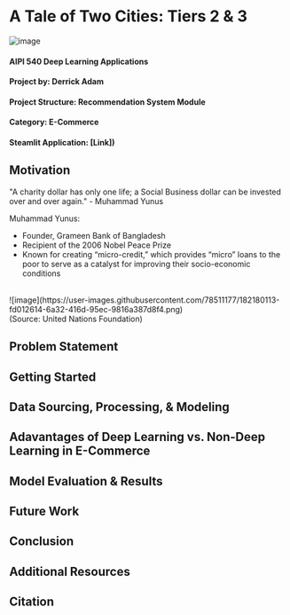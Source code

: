 # A Tale of Two Cities: Tiers 2 & 3
![image](https://user-images.githubusercontent.com/78511177/182169566-c93f872b-daa2-469c-9f91-8e5c6c795308.png)

#### AIPI 540 Deep Learning Applications
#### Project by: Derrick Adam
#### Project Structure: Recommendation System Module
#### Category: E-Commerce
#### Steamlit Application: [Link])

Motivation
----------
"A charity dollar has only one life; a Social Business dollar can be invested over and over again." - Muhammad Yunus

Muhammad Yunus: 
* Founder, Grameen Bank of Bangladesh 
* Recipient of the  2006 Nobel Peace Prize
* Known for creating “micro-credit,” which provides “micro” loans to the poor to serve as a catalyst for improving their socio-economic                       conditions
<br>
![image](https://user-images.githubusercontent.com/78511177/182180113-fd012614-6a32-416d-95ec-9816a387d8f4.png)
<br>
(Source: United Nations Foundation)


Problem Statement
-----------------


Getting Started
---------------

Data Sourcing, Processing, & Modeling
-------------------------------------

Adavantages of Deep Learning vs. Non-Deep Learning in E-Commerce
---------------

Model Evaluation & Results
----------------------------

Future Work
------------

Conclusion
----------

Additional Resources
--------------------

Citation
--------
